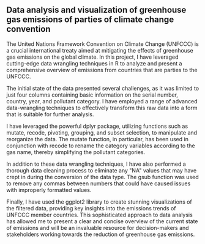 ## Data analysis and visualization of greenhouse gas emissions of parties of climate change convention

The United Nations Framework Convention on Climate Change (UNFCCC) is a crucial international treaty aimed at mitigating the effects of greenhouse gas emissions on the global climate. In this project, I have leveraged cutting-edge data wrangling techniques in R to analyze and present a comprehensive overview of emissions from countries that are parties to the UNFCCC.

The initial state of the data presented several challenges, as it was limited to just four columns containing basic information on the serial number, country, year, and pollutant category. I have employed a range of advanced data-wrangling techniques to effectively transform this raw data into a form that is suitable for further analysis.

I have leveraged the powerful dplyr package, utilizing functions such as mutate, recode, pivoting, grouping, and subset selection, to manipulate and reorganize the data. The mutate function, in particular, has been used in conjunction with recode to rename the category variables according to the gas name, thereby simplifying the pollutant categories.

In addition to these data wrangling techniques, I have also performed a thorough data cleaning process to eliminate any "NA" values that may have crept in during the conversion of the data type. The gsub function was used to remove any commas between numbers that could have caused issues with improperly formatted values.

Finally, I have used the ggplot2 library to create stunning visualizations of the filtered data, providing key insights into the emissions trends of UNFCCC member countries. This sophisticated approach to data analysis has allowed me to present a clear and concise overview of the current state of emissions and will be an invaluable resource for decision-makers and stakeholders working towards the reduction of greenhouse gas emissions.
